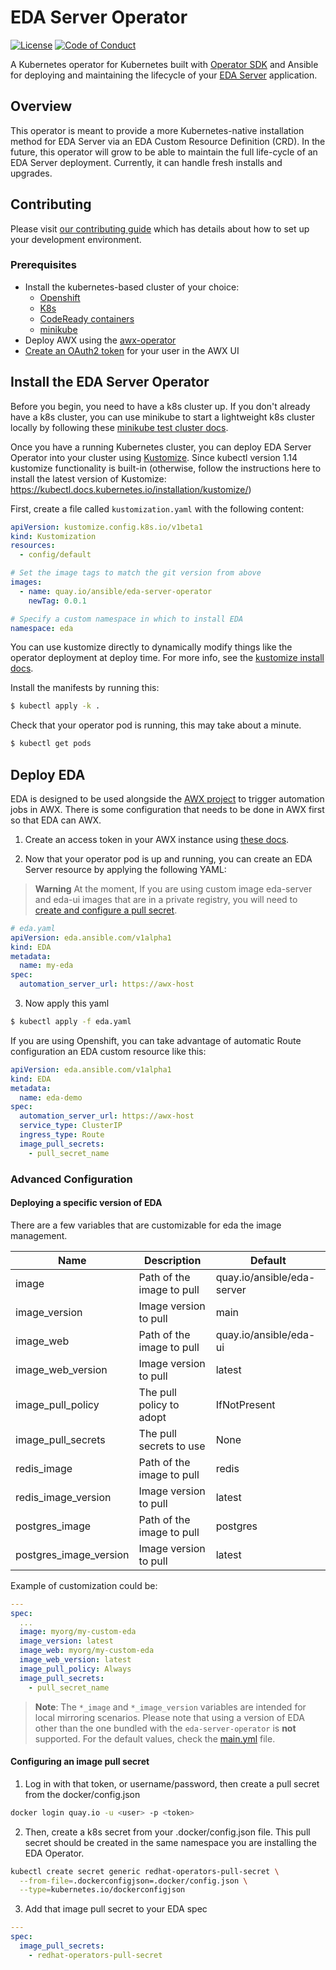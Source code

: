 # EDA Server Operator

[![License](https://img.shields.io/badge/License-Apache%202.0-blue.svg)](https://opensource.org/licenses/Apache-2.0)
[![Code of Conduct](https://img.shields.io/badge/code%20of%20conduct-Ansible-yellow.svg)](https://docs.ansible.com/ansible/latest/community/code_of_conduct.html) 

A Kubernetes operator for Kubernetes built with [Operator SDK](https://github.com/operator-framework/operator-sdk) and Ansible for deploying and maintaining the lifecycle of your [EDA Server](https://github.com/ansible/eda-server) application.

## Overview

This operator is meant to provide a more Kubernetes-native installation method for EDA Server via an EDA Custom Resource Definition (CRD). In the future, this operator will grow to be able to maintain the full life-cycle of an EDA Server deployment. Currently, it can handle fresh installs and upgrades.

## Contributing

Please visit [our contributing guide](https://github.com/ansible/eda-server-operator/blob/devel/CONTRIBUTING.md) which has details about how to set up your development environment.

### Prerequisites

* Install the kubernetes-based cluster of your choice:
  * [Openshift](https://docs.openshift.com/container-platform/4.11/installing/index.html)
  * [K8s](https://kubernetes.io/docs/setup/)
  * [CodeReady containers](https://access.redhat.com/documentation/en-us/red_hat_openshift_local/2.5)
  * [minikube](https://minikube.sigs.k8s.io/docs/start/)
* Deploy AWX using the [awx-operator](https://github.com/ansible/awx-operator#basic-install)
* [Create an OAuth2 token](./docs/create-awx-token.md) for your user in the AWX UI

## Install the EDA Server Operator

Before you begin, you need to have a k8s cluster up. If you don't already have a k8s cluster, you can use minikube to start a lightweight k8s cluster locally by following these [minikube test cluster docs](./docs/minikube-test-cluster.md).

Once you have a running Kubernetes cluster, you can deploy EDA Server Operator into your cluster using [Kustomize](https://kubectl.docs.kubernetes.io/guides/introduction/kustomize/). Since kubectl version 1.14 kustomize functionality is built-in (otherwise, follow the instructions here to install the latest version of Kustomize: https://kubectl.docs.kubernetes.io/installation/kustomize/)

First, create a file called `kustomization.yaml` with the following content:

```yaml
apiVersion: kustomize.config.k8s.io/v1beta1
kind: Kustomization
resources:
  - config/default

# Set the image tags to match the git version from above
images:
  - name: quay.io/ansible/eda-server-operator
    newTag: 0.0.1

# Specify a custom namespace in which to install EDA
namespace: eda
```

You can use kustomize directly to dynamically modify things like the operator deployment at deploy time.  For more info, see the [kustomize install docs](./docs/kustomize-install.md).



Install the manifests by running this:

```bash
$ kubectl apply -k .
```

Check that your operator pod is running, this may take about a minute.

```bash
$ kubectl get pods
```

## Deploy EDA

EDA is designed to be used alongside the [AWX project](https://github.com/ansible/awx) to trigger automation jobs in AWX. There is some configuration that needs to be done in AWX first so that EDA can  AWX.

1. Create an access token in your AWX instance using [these docs](./docs/create-awx-token.md).

2. Now that your operator pod is up and running, you can create an EDA Server resource by applying the following YAML:

> **Warning**
> At the moment, If you are using custom image eda-server and eda-ui images that are in a private registry, you will need to [create and configure a pull secret](#configuring-an-image-pull-secret).

```yaml
# eda.yaml
apiVersion: eda.ansible.com/v1alpha1
kind: EDA
metadata:
  name: my-eda
spec:
  automation_server_url: https://awx-host
```

3. Now apply this yaml

```bash
$ kubectl apply -f eda.yaml
```

If you are using Openshift, you can take advantage of automatic Route configuration an EDA custom resource like this:

```yaml
apiVersion: eda.ansible.com/v1alpha1
kind: EDA
metadata:
  name: eda-demo
spec:
  automation_server_url: https://awx-host
  service_type: ClusterIP
  ingress_type: Route
  image_pull_secrets:
    - pull_secret_name
```


### Advanced Configuration

#### Deploying a specific version of EDA

There are a few variables that are customizable for eda the image management.

| Name                   | Description               | Default                                 |
| ---------------------- | ------------------------- | --------------------------------------  |
| image                  | Path of the image to pull | quay.io/ansible/eda-server              |
| image_version          | Image version to pull     | main                                    |
| image_web              | Path of the image to pull | quay.io/ansible/eda-ui                  |
| image_web_version      | Image version to pull     | latest                                  |
| image_pull_policy      | The pull policy to adopt  | IfNotPresent                            |
| image_pull_secrets     | The pull secrets to use   | None                                    |
| redis_image            | Path of the image to pull | redis                                   |
| redis_image_version    | Image version to pull     | latest                                  |
| postgres_image         | Path of the image to pull | postgres                                |
| postgres_image_version | Image version to pull     | latest                                  |

Example of customization could be:

```yaml
---
spec:
  ...
  image: myorg/my-custom-eda
  image_version: latest
  image_web: myorg/my-custom-eda
  image_web_version: latest
  image_pull_policy: Always
  image_pull_secrets:
    - pull_secret_name
```

  > **Note**: The `*_image` and `*_image_version` variables are intended for local mirroring scenarios. Please note that using a version of EDA other than the one bundled with the `eda-server-operator` is **not** supported. For the default values, check the [main.yml](https://github.com/ansible/eda-server-operator/blob/main/roles/eda/defaults/main.yml) file.


#### Configuring an image pull secret

1. Log in with that token, or username/password, then create a pull secret from the docker/config.json

```bash
docker login quay.io -u <user> -p <token>
```

2. Then, create a k8s secret from your .docker/config.json file. This pull secret should be created in the same namespace you are installing the EDA Operator.

```bash
kubectl create secret generic redhat-operators-pull-secret \
  --from-file=.dockerconfigjson=.docker/config.json \
  --type=kubernetes.io/dockerconfigjson
```

3. Add that image pull secret to your EDA spec

```yaml
---
spec:
  image_pull_secrets:
    - redhat-operators-pull-secret
```
